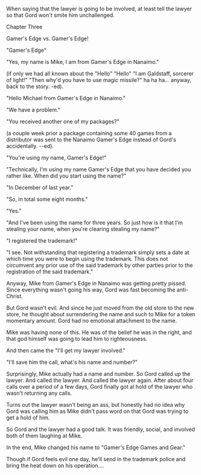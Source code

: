 
 

 

 

 

 

 

 

 

 

 




When saying that the lawyer is going to be involved, at least tell the lawyer so that Gord won't smite him unchallenged.













Chapter Three


Gamer's Edge vs. Gamer's Edge!

<ring>

"Gamer's Edge"

"Yes, my name is Mike, I am from Gamer's Edge in Nanaimo."

(if only we had all known about the "Hello" "Hello" "I am Galdstaff, sorcerer of light!" "Then why'd you have to use magic missile?" ha ha ha… anyway, back to the story. -ed).

"Hello Michael from Gamer's Edge in Nanaimo."

"We have a problem."

"You received another one of my packages?"

(a couple week prior a package containing some 40 games from a distributor was sent to the Nanaimo Gamer's Edge instead of Gord's accidentally. --ed).

"You're using my name, Gamer's Edge!"

"Technically, I'm using my name Gamer's Edge that you have decided you rather like.  When did you start using the name?"

"In December of last year."

"So, in total some eight months."

"Yes."

"And I've been using the name for three years.  So just how is it that I'm stealing your name, when you're clearing stealing my name?"

"I registered the trademark!"

"I see.  Not withstanding that registering a trademark simply sets a date at which time you were to begin using the trademark.  This does not circumvent any prior use of the said trademark by other parties prior to the registration of the said trademark."

Anyway, Mike from Gamer's Edge in Nanaimo was getting pretty pissed.  Since everything wasn't going his way, Gord was fast becoming the anti-Christ.

But Gord wasn't evil.  And since he just moved from the old store to the new store, he thought about surrendering the name and such to Mike for a token momentary amount.  Gord had no emotional attachment to the name.

Mike was having none of this.  He was of the belief he was in the right, and that god himself was going to lead him to righteousness.

And then came the "I'll get my lawyer involved."

"I'll save him the call, what's his name and number?"

Surprisingly, Mike actually had a name and number.  So Gord called up the lawyer.  And called the lawyer.  And called the lawyer again.  After about four calls over a period of a few days, Gord finally got al hold of the lawyer who wasn't returning any calls.

Turns out the lawyer wasn't being an ass, but honestly had no idea why Gord was calling him as Mike didn't pass word on that Gord was trying to get a hold of him.

So Gord and the lawyer had a good talk.  It was friendly, social, and involved both of them laughing at Mike.

In the end, Mike changed his name to "Gamer's Edge Games and Gear."  

Though if Gord feels evil one day, he'll send in the trademark police and bring the heat down on his operation….  
 

 

 

 
 